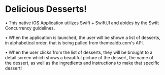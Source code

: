 # Delicious Desserts!

• This native iOS Application utilizes Swift + SwiftUI and abides by the Swift Concurrency guidelines.

• When the application is launched, the user will be shown a list of desserts, in alphabetical order, that is being pulled from themealdb.com's API.

• When the user clicks from the list of desserts, they will be brought to a detail screen which shows a beautiful picture of the dessert, the name of the dessert, as well as the ingredients and instructions to make that specific dessert!
